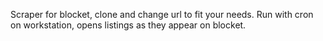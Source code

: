 Scraper for blocket, clone and change url to fit your needs.
Run with cron on workstation, opens listings as they appear on blocket.
